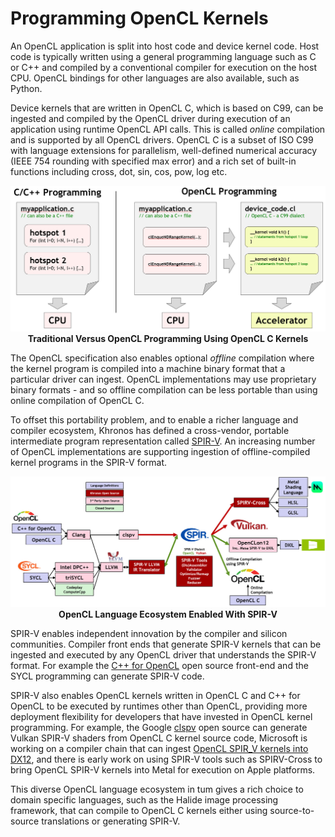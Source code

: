# Programming OpenCL Kernels

An OpenCL application is split into host code and device kernel code. Host code is typically written using a general programming language such as C or C++ and compiled by a conventional compiler for execution on the host CPU. OpenCL bindings for other languages are also available, such as Python.

Device kernels that are written in OpenCL C, which is based on C99, can be ingested and compiled by the OpenCL driver during execution of an application using runtime OpenCL API calls. This is called *online* compilation and is supported by all OpenCL drivers. OpenCL C is a subset of ISO C99 with language extensions for parallelism, well-defined numerical accuracy (IEEE 754 rounding with specified max error) and a rich set of built-in functions including cross, dot, sin, cos, pow, log etc.



<img src="../images/opencl_kernels.jpg" style="zoom:50%;" />

<center><b>Traditional Versus OpenCL Programming Using OpenCL C Kernels</b></center>

The OpenCL specification also enables optional *offline* compilation where the kernel program is compiled into a machine binary format that a particular driver can ingest. OpenCL implementations may use proprietary binary formats - and so offline compilation can be less portable than using online compilation of OpenCL C.

To offset this portability problem, and to enable a richer language and compiler ecosystem, Khronos has defined a cross-vendor, portable intermediate program representation called [SPIR-V](https://www.khronos.org/spir/). An increasing number of OpenCL implementations are supporting ingestion of offline-compiled kernel programs in the SPIR-V format.

<img src="../images/opencl_and_spirv.jpg" style="zoom:60%;" />

<center><b>OpenCL Language Ecosystem Enabled With SPIR-V </b></center>

SPIR-V enables independent innovation by the compiler and silicon communities. Compiler front ends that generate SPIR-V kernels that can be ingested and executed by any OpenCL driver that understands the SPIR-V format. For example the  [C++ for OpenCL](https://github.com/KhronosGroup/Khronosdotorg/blob/master/api/opencl/assets/CXX_for_OpenCL.pdf) open source front-end and the SYCL programming can generate SPIR-V code.

SPIR-V also enables OpenCL kernels written in OpenCL C and C++ for OpenCL to be executed by runtimes other than OpenCL, providing more deployment flexibility for developers that have invested in OpenCL kernel programming. For example, the Google [clspv](https://github.com/google/clspv) open source can generate Vulkan SPIR-V shaders from OpenCL C kernel source code, Microsoft is working on a compiler chain that can ingest [OpenCL SPIR_V kernels into DX12](https://github.com/microsoft/OpenCLOn12), and there is early work on using SPIR-V tools such as SPIRV-Cross to bring OpenCL SPIR-V kernels into Metal for execution on Apple platforms.

This diverse OpenCL language ecosystem in tum gives a rich choice to domain specific languages, such as the Halide image processing framework, that can compile to OpenCL C kernels either using source-to-source translations or generating SPIR-V.

